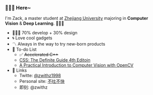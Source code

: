 ### 🙋🏻‍♂️ Here~

I'm Zack, a master student at [Zhejiang University](http://www.zju.edu.cn/english) majoring in **Computer Vision** & **Deep Learning**. 👨🏻‍🔬

- 👨🏻‍🎨 70% develop + 30% design
- 🌀 Love cool gadgets
- 〽️ Always in the way to try new-born products
- 🔖 To-do List
  - ✅ ~~Accelerated C++~~
  - [CSS: The Definite Guide 4th Editoin](https://www.amazon.com/CSS-Definitive-Guide-Visual-Presentation/dp/1449393195/ref=sr_1_1?crid=VP678QZGCEBV&dchild=1&keywords=css+the+definitive+guide+4th+edition&qid=1593852536&s=books&sprefix=CSS+the+de%2Cstripbooks-intl-ship%2C1118&sr=1-1)
  - [A Practical Introduction to Computer Vision with OpenCV](https://www.amazon.com/Practical-Introduction-Computer-Imaging-Technology-dp-1118848454/dp/1118848454/ref=mt_other?_encoding=UTF8&me=&qid=1593852404)
- 💬 Links
  - Twitte: [@zwithz1998](https://twitter.com/zwithz1998)
  - Personal site: [不吐不快](http://blog.zackzhou.com/thread/)
  - 即刻: @zwithz
